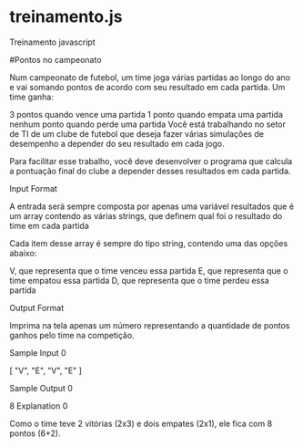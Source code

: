 # treinamento.js
Treinamento javascript

#Pontos no campeonato

Num campeonato de futebol, um time joga várias partidas ao longo do ano e vai somando pontos de acordo com seu resultado em cada partida. Um time ganha:

3 pontos quando vence uma partida
1 ponto quando empata uma partida
nenhum ponto quando perde uma partida
Você está trabalhando no setor de TI de um clube de futebol que deseja fazer várias simulações de desempenho a depender do seu resultado em cada jogo.

Para facilitar esse trabalho, você deve desenvolver o programa que calcula a pontuação final do clube a depender desses resultados em cada partida.

Input Format

A entrada será sempre composta por apenas uma variável resultados que é um array contendo as várias strings, que definem qual foi o resultado do time em cada partida

Cada item desse array é sempre do tipo string, contendo uma das opções abaixo:

V, que representa que o time venceu essa partida
E, que representa que o time empatou essa partida
D, que representa que o time perdeu essa partida

Output Format

Imprima na tela apenas um número representando a quantidade de pontos ganhos pelo time na competição.

Sample Input 0

[
  "V",
  "E",
  "V",
  "E"
]

Sample Output 0

8
Explanation 0

Como o time teve 2 vitórias (2x3) e dois empates (2x1), ele fica com 8 pontos (6+2).